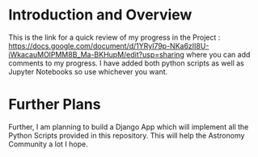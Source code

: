 # Introduction and Overview
This is the link for a quick review of my progress in the Project : https://docs.google.com/document/d/1YRyl79p-NKa6zII8U-iWkacauMOlPMM8B_Ma-BKHupM/edit?usp=sharing where you can add comments to my progress. I have added both python scripts as well as Jupyter Notebooks so use whichever you want.
# Further Plans
Further, I am planning to build a Django App which will implement all the Python Scripts provided in this repository. This will help the Astronomy Community a lot I hope. 
